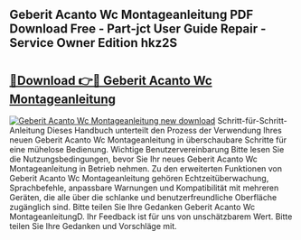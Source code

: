 ## Geberit Acanto Wc Montageanleitung PDF Download Free - Part-jct User Guide Repair - Service Owner Edition hkz2S

# <h2><a href="http://df6vc6.blite.top/?on=Geberit+Acanto+Wc+Montageanleitung">🔗Download 👉🔴 Geberit Acanto Wc Montageanleitung</a></h2>

[![Geberit Acanto Wc Montageanleitung new download](https://i.imgur.com/lujVjoI.png)](http://df6vc6.blite.top/?on=Geberit+Acanto+Wc+Montageanleitung)
Schritt-für-Schritt-Anleitung Dieses Handbuch unterteilt den Prozess der Verwendung Ihres neuen Geberit Acanto Wc Montageanleitung in überschaubare Schritte für eine mühelose Bedienung. Wichtige Benutzervereinbarung Bitte lesen Sie die Nutzungsbedingungen, bevor Sie Ihr neues Geberit Acanto Wc Montageanleitung in Betrieb nehmen. Zu den erweiterten Funktionen von Geberit Acanto Wc Montageanleitung gehören Echtzeitüberwachung, Sprachbefehle, anpassbare Warnungen und Kompatibilität mit mehreren Geräten, die alle über die schlanke und benutzerfreundliche Oberfläche zugänglich sind. Bitte teilen Sie Ihre Gedanken Geberit Acanto Wc MontageanleitungD. Ihr Feedback ist für uns von unschätzbarem Wert. Bitte teilen Sie Ihre Gedanken und Vorschläge mit.
